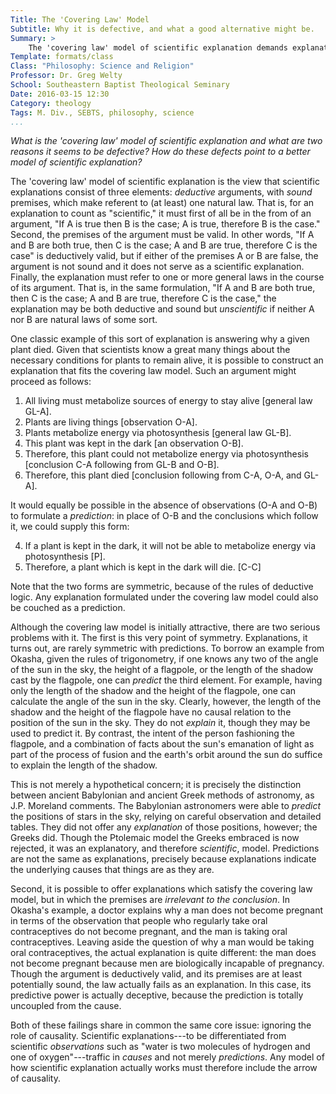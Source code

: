 ```yaml
---
Title: The 'Covering Law' Model
Subtitle: Why it is defective, and what a good alternative might be.
Summary: >
    The 'covering law' model of scientific explanation demands explanations be deductive arguments with sound premises referring to natural laws. It founders on the issue of causality.
Template: formats/class
Class: "Philosophy: Science and Religion"
Professor: Dr. Greg Welty
School: Southeastern Baptist Theological Seminary
Date: 2016-03-15 12:30
Category: theology
Tags: M. Div., SEBTS, philosophy, science
...
```


<i>What is the 'covering law' model of scientific explanation and what are two reasons it seems to be defective? How do these defects point to a better model of scientific explanation?</i>

The 'covering law' model of scientific explanation is the view that scientific explanations consist of three elements: *deductive* arguments, with *sound* premises, which make referent to (at least) one natural law. That is, for an explanation to count as "scientific," it must first of all be in the from of an argument, "If A is true then B is the case; A is true, therefore B is the case." Second, the premises of the argument must be valid. In other words, "If A and B are both true, then C is the case; A and B are true, therefore C is the case" is deductively valid, but if either of the premises A or B are false, the argument is not sound and it does not serve as a scientific explanation. Finally, the explanation must refer to one or more general laws in the course of its argument. That is, in the same formulation, "If A and B are both true, then C is the case; A and B are true, therefore C is the case," the explanation may be both deductive and sound but *unscientific* if neither A nor B are natural laws of some sort.

One classic example of this sort of explanation is answering why a given plant died. Given that scientists know a great many things about the necessary conditions for plants to remain alive, it is possible to construct an explanation that fits the covering law model. Such an argument might proceed as follows:

1. All living must metabolize sources of energy to stay alive [general law GL-A].
2. Plants are living things [observation O-A].
3. Plants metabolize energy via photosynthesis [general law GL-B].
4. This plant was kept in the dark [an observation O-B].
5. Therefore, this plant could not metabolize energy via photosynthesis [conclusion C-A following from GL-B and O-B].
6. Therefore, this plant died [conclusion following from C-A, O-A, and GL-A].

It would equally be possible in the absence of observations (O-A and O-B) to formulate a *prediction*: in place of O-B and the conclusions which follow it, we could supply this form:

4. If a plant is kept in the dark, it will not be able to metabolize energy via photosynthesis [P].
5. Therefore, a plant which is kept in the dark will die. [C-C]

Note that the two forms are symmetric, because of the rules of deductive logic. Any explanation formulated under the covering law model could also be couched as a prediction.

Although the covering law model is initially attractive, there are two serious problems with it. The first is this very point of symmetry. Explanations, it turns out, are rarely symmetric with predictions. To borrow an example from Okasha, given the rules of trigonometry, if one knows any two of the angle of the sun in the sky, the height of a flagpole, or the length of the shadow cast by the flagpole, one can *predict* the third element. For example, having only the length of the shadow and the height of the flagpole, one can calculate the angle of  the sun in the sky. Clearly, however, the length of the shadow and the height of the flagpole have no causal relation to the position of the sun in the sky. They do not *explain* it, though they may be used to predict it. By contrast, the intent of the person fashioning the flagpole, and a combination of facts about the sun's emanation of light as part of the process of fusion and the earth's orbit around the sun do suffice to explain the length of the shadow.

This is not merely a hypothetical concern; it is precisely the distinction between ancient Babylonian and ancient Greek methods of astronomy, as J.P. Moreland comments. The Babylonian astronomers were able to *predict* the positions of stars in the sky, relying on careful observation and detailed tables. They did not offer any *explanation* of those positions, however; the Greeks did. Though the Ptolemaic model the Greeks embraced is now rejected, it was an explanatory, and therefore *scientific*, model. Predictions are not the same as explanations, precisely because explanations indicate the underlying causes that things are as they are.

Second, it is possible to offer explanations which satisfy the covering law model, but in which the premises are *irrelevant to the conclusion*. In Okasha's example, a doctor explains why a man does not become pregnant in terms of the observation that people who regularly take oral contraceptives do not become pregnant, and the man is taking oral contraceptives. Leaving aside the question of why a man would be taking oral contraceptives, the actual explanation is quite different: the man does not become pregnant because men are biologically incapable of pregnancy. Though the argument is deductively valid, and its premises are at least potentially sound, the law actually fails as an explanation. In this case, its predictive power is actually deceptive, because the prediction is totally uncoupled from the cause.

Both of these failings share in common the same core issue: ignoring the role of causality. Scientific explanations---to be differentiated from scientific *observations* such as "water is two molecules of hydrogen and one of oxygen"---traffic in *causes* and not merely *predictions*. Any model of how scientific explanation actually works must therefore include the arrow of causality.
